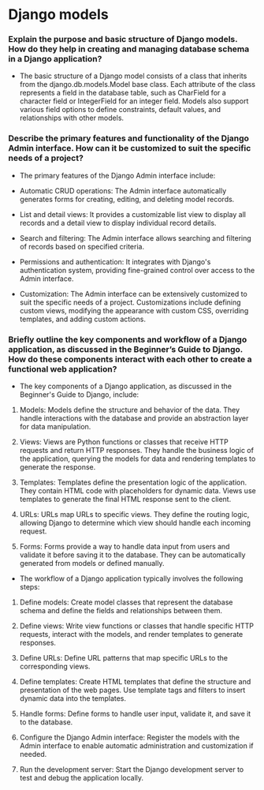 # Django models

### Explain the purpose and basic structure of Django models. How do they help in creating and managing database schema in a Django application?
- The basic structure of a Django model consists of a class that inherits from the django.db.models.Model base class. Each attribute of the class represents a field in the database table, such as CharField for a character field or IntegerField for an integer field. Models also support various field options to define constraints, default values, and relationships with other models.


### Describe the primary features and functionality of the Django Admin interface. How can it be customized to suit the specific needs of a project?
- The primary features of the Django Admin interface include:

- Automatic CRUD operations: The Admin interface automatically generates forms for creating, editing, and deleting model records.

- List and detail views: It provides a customizable list view to display all records and a detail view to display individual record details.

- Search and filtering: The Admin interface allows searching and filtering of records based on specified criteria.

- Permissions and authentication: It integrates with Django's authentication system, providing fine-grained control over access to the Admin interface.

- Customization: The Admin interface can be extensively customized to suit the specific needs of a project. Customizations include defining custom views, modifying the appearance with custom CSS, overriding templates, and adding custom actions.
### Briefly outline the key components and workflow of a Django application, as discussed in the Beginner’s Guide to Django. How do these components interact with each other to create a functional web application?
- The key components of a Django application, as discussed in the Beginner's Guide to Django, include:

1. Models: Models define the structure and behavior of the data. They handle interactions with the database and provide an abstraction layer for data manipulation.

2. Views: Views are Python functions or classes that receive HTTP requests and return HTTP responses. They handle the business logic of the application, querying the models for data and rendering templates to generate the response.

3. Templates: Templates define the presentation logic of the application. They contain HTML code with placeholders for dynamic data. Views use templates to generate the final HTML response sent to the client.

4. URLs: URLs map URLs to specific views. They define the routing logic, allowing Django to determine which view should handle each incoming request.

5. Forms: Forms provide a way to handle data input from users and validate it before saving it to the database. They can be automatically generated from models or defined manually.

- The workflow of a Django application typically involves the following steps:

1. Define models: Create model classes that represent the database schema and define the fields and relationships between them.

2. Define views: Write view functions or classes that handle specific HTTP requests, interact with the models, and render templates to generate responses.

3. Define URLs: Define URL patterns that map specific URLs to the corresponding views.

4. Define templates: Create HTML templates that define the structure and presentation of the web pages. Use template tags and filters to insert dynamic data into the templates.

5. Handle forms: Define forms to handle user input, validate it, and save it to the database.

6. Configure the Django Admin interface: Register the models with the Admin interface to enable automatic administration and customization if needed.

7. Run the development server: Start the Django development server to test and debug the application locally.